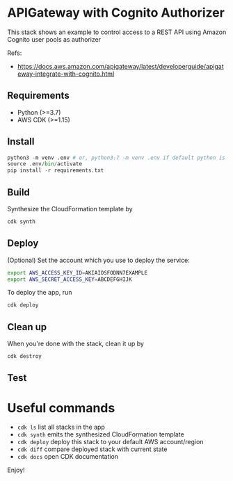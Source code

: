 
# APIGateway with Cognito Authorizer

This stack shows an example to control access to a REST API using Amazon Cognito user pools as authorizer

Refs:
  * https://docs.aws.amazon.com/apigateway/latest/developerguide/apigateway-integrate-with-cognito.html


## Requirements

* Python (>=3.7)
* AWS CDK (>=1.15)

## Install 

```python
python3 -m venv .env # or, python3.7 -m venv .env if default python is not 3.7
source .env/bin/activate
pip install -r requirements.txt
```

## Build
Synthesize the CloudFormation template by

```bash
cdk synth
```

## Deploy
(Optional) Set the account which you use to deploy the service:

```bash
export AWS_ACCESS_KEY_ID=AKIAIOSFODNN7EXAMPLE
export AWS_SECRET_ACCESS_KEY=ABCDEFGHIJK
```

To deploy the app, run

```bash
cdk deploy
```

## Clean up
When you're done with the stack, clean it up by
```bash
cdk destroy
```

## Test




# Useful commands

 * `cdk ls`          list all stacks in the app
 * `cdk synth`       emits the synthesized CloudFormation template
 * `cdk deploy`      deploy this stack to your default AWS account/region
 * `cdk diff`        compare deployed stack with current state
 * `cdk docs`        open CDK documentation

Enjoy!
